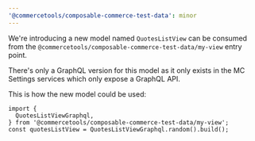 ```yaml
---
'@commercetools/composable-commerce-test-data': minor
---
```


We're introducing a new model named `QuotesListView` can be consumed from the `@commercetools/composable-commerce-test-data/my-view` entry point.

There's only a GraphQL version for this model as it only exists in the MC Settings services which only expose a GraphQL API.

This is how the new model could be used:

```
import {
  QuotesListViewGraphql,
} from '@commercetools/composable-commerce-test-data/my-view';
const quotesListView = QuotesListViewGraphql.random().build();
```
